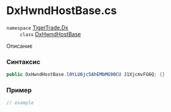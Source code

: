 
# DxHwndHostBase.cs
`namespace` [TigerTrade.Dx](../../../TigerTrade.Dx.md)  
&nbsp;&nbsp;&nbsp;&nbsp;&nbsp;&nbsp;&nbsp;&nbsp;&nbsp;`class` [DxHwndHostBase](../../DxHwndHostBase.cs.md)

Описание

### Синтаксис
```csharp
public DxHwndHostBase.l0tLU6jc5AhEMbMG90CU J1XjcmvFG6Q; {}
```
### Пример  
```csharp
// example
```
